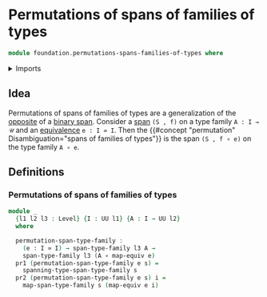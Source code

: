# Permutations of spans of families of types

```agda
module foundation.permutations-spans-families-of-types where
```

<details><summary>Imports</summary>

```agda
open import foundation.dependent-pair-types
open import foundation.spans-families-of-types
open import foundation.universe-levels

open import foundation-core.equivalences
open import foundation-core.function-types
```

</details>

## Idea

Permutations of spans of families of types are a generalization of the
[opposite](foundation.opposite-spans.md) of a
[binary span](foundation.spans.md). Consider a
[span](foundation.spans-families-of-types.md) `(S , f)` on a type family
`A : I → 𝒰` and an [equivalence](foundation-core.equivalences.md) `e : I ≃ I`.
Then the {{#concept "permutation" Disambiguation="spans of families of types"}}
is the span `(S , f ∘ e)` on the type family `A ∘ e`.

## Definitions

### Permutations of spans of families of types

```agda
module _
  {l1 l2 l3 : Level} {I : UU l1} {A : I → UU l2}
  where

  permutation-span-type-family :
    (e : I ≃ I) → span-type-family l3 A →
    span-type-family l3 (A ∘ map-equiv e)
  pr1 (permutation-span-type-family e s) =
    spanning-type-span-type-family s
  pr2 (permutation-span-type-family e s) i =
    map-span-type-family s (map-equiv e i)
```
